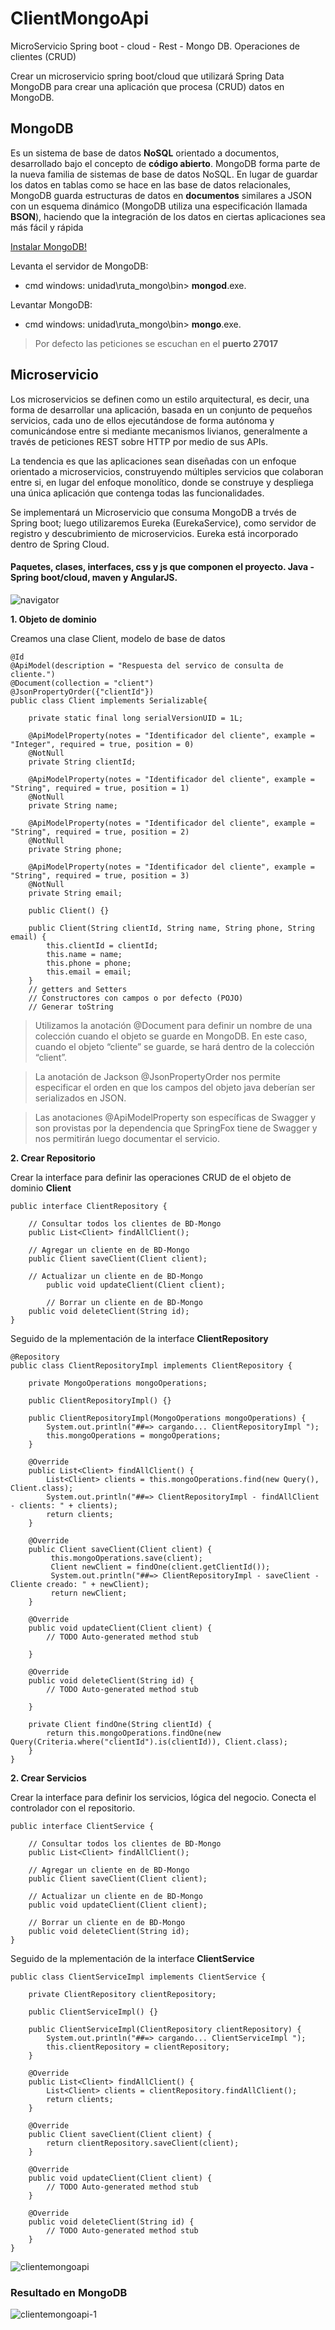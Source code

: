 # ClientMongoApi
MicroServicio Spring boot - cloud - Rest - Mongo DB. Operaciones de clientes (CRUD)

Crear un microservicio spring boot/cloud que utilizará Spring Data MongoDB para crear una aplicación que procesa (CRUD) datos en MongoDB. 

## MongoDB
Es un sistema de base de datos **NoSQL** orientado a documentos, desarrollado bajo el concepto de **código abierto**.
MongoDB forma parte de la nueva familia de sistemas de base de datos NoSQL. En lugar de guardar los datos en tablas como se hace en las base de datos relacionales, MongoDB guarda estructuras de datos en **documentos** similares a JSON con un esquema dinámico (MongoDB utiliza una especificación llamada **BSON**), haciendo que la integración de los datos en ciertas aplicaciones sea más fácil y rápida

[Instalar MongoDB!](https://docs.mongodb.com/manual/installation/)

Levanta el servidor de MongoDB:
* cmd windows: unidad\ruta_mongo\bin> **mongod**.exe.

Levantar MongoDB:
* cmd windows: unidad\ruta_mongo\bin> **mongo**.exe.
    
> Por defecto las peticiones se escuchan en el **puerto 27017**

## Microservicio

Los microservicios se definen como un estilo arquitectural, es decir, una forma de desarrollar una aplicación, basada en un conjunto de pequeños servicios, cada uno de ellos ejecutándose de forma autónoma y comunicándose entre si mediante mecanismos livianos, generalmente a través de peticiones REST sobre HTTP por medio de sus APIs.

La tendencia es que las aplicaciones sean diseñadas con un enfoque orientado a microservicios, construyendo múltiples servicios que colaboran entre si, en lugar del enfoque monolítico, donde se construye y despliega una única aplicación que contenga todas las funcionalidades.

Se implementará un Microservicio que consuma MongoDB a trvés de Spring boot; luego utilizaremos Eureka (EurekaService), como servidor de registro y descubrimiento de microservicios. Eureka está incorporado dentro de Spring Cloud.

#### Paquetes, clases, interfaces, css y js que componen el proyecto. Java - Spring boot/cloud, maven y AngularJS.

![navigator](https://user-images.githubusercontent.com/7141537/43241089-3cdfec90-905f-11e8-96c3-22cd50116a38.png)

**1. Objeto de dominio**

Creamos una clase Client, modelo de base de datos

```
@Id
@ApiModel(description = "Respuesta del servico de consulta de cliente.")
@Document(collection = "client")
@JsonPropertyOrder({"clientId"})
public class Client implements Serializable{

	private static final long serialVersionUID = 1L;
		
	@ApiModelProperty(notes = "Identificador del cliente", example = "Integer", required = true, position = 0)
	@NotNull
	private String clientId;
	
	@ApiModelProperty(notes = "Identificador del cliente", example = "String", required = true, position = 1)
	@NotNull	
	private String name;
	
	@ApiModelProperty(notes = "Identificador del cliente", example = "String", required = true, position = 2)
	@NotNull
	private String phone;
	
	@ApiModelProperty(notes = "Identificador del cliente", example = "String", required = true, position = 3)
	@NotNull
	private String email;
	
	public Client() {}
	
	public Client(String clientId, String name, String phone, String email) {
		this.clientId = clientId;
		this.name = name;
		this.phone = phone;
		this.email = email;
	}
    // getters and Setters
    // Constructores con campos o por defecto (POJO)
    // Generar toString
```
> Utilizamos la anotación @Document para definir un nombre de una colección cuando el objeto se guarde en MongoDB. En este caso, cuando el objeto “cliente” se guarde, se hará dentro de la colección “client”.

> La anotación de Jackson @JsonPropertyOrder nos permite especificar el orden en que los campos del objeto java deberían ser serializados en JSON.

> Las anotaciones @ApiModelProperty son específicas de Swagger y son provistas por la dependencia que SpringFox tiene de Swagger y nos permitirán luego documentar el servicio.


**2. Crear Repositorio**

Crear la interface para definir las operaciones CRUD de el objeto de dominio **Client**

```
public interface ClientRepository {
	
	// Consultar todos los clientes de BD-Mongo
	public List<Client> findAllClient();
	
	// Agregar un cliente en de BD-Mongo
	public Client saveClient(Client client);
	
	// Actualizar un cliente en de BD-Mongo
        public void updateClient(Client client);
	   
        // Borrar un cliente en de BD-Mongo
	public void deleteClient(String id);
}
```
Seguido de la mplementación de la interface **ClientRepository**

```
@Repository
public class ClientRepositoryImpl implements ClientRepository {

	private MongoOperations mongoOperations;
		
	public ClientRepositoryImpl() {}
	
    public ClientRepositoryImpl(MongoOperations mongoOperations) {
		System.out.println("##=> cargando... ClientRepositoryImpl ");
        this.mongoOperations = mongoOperations;
    }
	
	@Override
	public List<Client> findAllClient() {		
		List<Client> clients = this.mongoOperations.find(new Query(), Client.class);
		System.out.println("##=> ClientRepositoryImpl - findAllClient - clients: " + clients);
        return clients;
	}

	@Override
	public Client saveClient(Client client) {
		 this.mongoOperations.save(client);
		 Client newClient = findOne(client.getClientId());
		 System.out.println("##=> ClientRepositoryImpl - saveClient - Cliente creado: " + newClient);
		 return newClient;
	}

	@Override
	public void updateClient(Client client) {
		// TODO Auto-generated method stub

	}

	@Override
	public void deleteClient(String id) {
		// TODO Auto-generated method stub

	}
	
	private Client findOne(String clientId) {
	    return this.mongoOperations.findOne(new Query(Criteria.where("clientId").is(clientId)), Client.class);
	}
}
```
**2. Crear Servicios**

Crear la interface para definir los servicios, lógica del negocio. Conecta el controlador con el repositorio.

```
public interface ClientService {
	
	// Consultar todos los clientes de BD-Mongo
	public List<Client> findAllClient();
	
	// Agregar un cliente en de BD-Mongo
	public Client saveClient(Client client);
	
	// Actualizar un cliente en de BD-Mongo
    public void updateClient(Client client);
	   
    // Borrar un cliente en de BD-Mongo
	public void deleteClient(String id);
}
```
Seguido de la mplementación de la interface **ClientService**

```
public class ClientServiceImpl implements ClientService {

	private ClientRepository clientRepository;
	
	public ClientServiceImpl() {}
	
	public ClientServiceImpl(ClientRepository clientRepository) {
		System.out.println("##=> cargando... ClientServiceImpl ");
		this.clientRepository = clientRepository;
	}

	@Override
	public List<Client> findAllClient() {
		List<Client> clients = clientRepository.findAllClient();
		return clients;
	}

	@Override
	public Client saveClient(Client client) {
		return clientRepository.saveClient(client);
	}

	@Override
	public void updateClient(Client client) {
		// TODO Auto-generated method stub
	}

	@Override
	public void deleteClient(String id) {
		// TODO Auto-generated method stub
	}
}

```

![clientemongoapi](https://user-images.githubusercontent.com/7141537/43179721-f3fe16de-8f99-11e8-878f-5292594db7de.png)

### Resultado en MongoDB
![clientemongoapi-1](https://user-images.githubusercontent.com/7141537/43179765-326f2cc8-8f9a-11e8-97d3-9aa362b17a1d.png)
